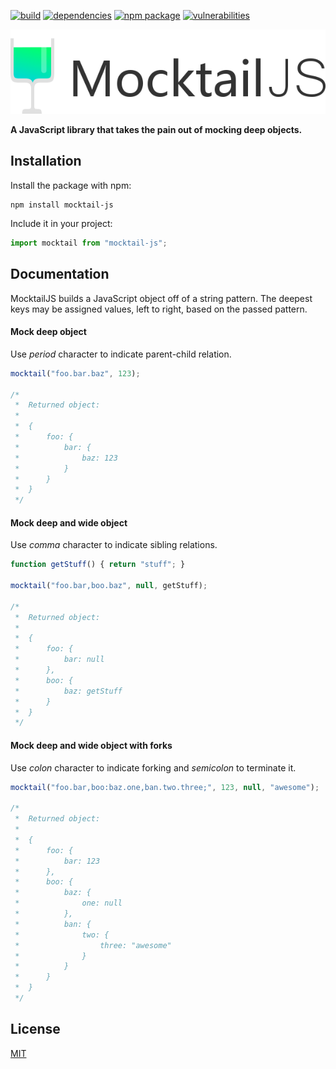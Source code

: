 [![build](https://travis-ci.org/jakubbarczyk/mocktail-js.svg?branch=master)](https://travis-ci.org/jakubbarczyk/mocktail-js)
[![dependencies](https://david-dm.org/jakubbarczyk/mocktail-js.svg)](https://david-dm.org/jakubbarczyk/mocktail-js)
[![npm package](https://badge.fury.io/js/mocktail-js.svg)](https://badge.fury.io/js/mocktail-js)
[![vulnerabilities](https://snyk.io/test/github/jakubbarczyk/mocktail-js/badge.svg)](https://snyk.io/test/github/jakubbarczyk/mocktail-js)

<img width="597" src="/mocktail-js.png">

**A JavaScript library that takes the pain out of mocking deep objects.**

## Installation

Install the package with npm:

```shell
npm install mocktail-js
```

Include it in your project:

```javascript
import mocktail from "mocktail-js";
```

## Documentation

MocktailJS builds a JavaScript object off of a string pattern. The deepest keys may be assigned values, left to right, based on the passed pattern.


#### Mock deep object
Use _period_ character to indicate parent-child relation.

```javascript
mocktail("foo.bar.baz", 123);
 
/*
 *  Returned object:
 *  
 *  {
 *      foo: {
 *          bar: {
 *              baz: 123
 *          }
 *      }
 *  }
 */
```

#### Mock deep and wide object
Use _comma_ character to indicate sibling relations.

```javascript
function getStuff() { return "stuff"; }
 
mocktail("foo.bar,boo.baz", null, getStuff);
 
/*
 *  Returned object:
 *  
 *  {
 *      foo: {
 *          bar: null
 *      },
 *      boo: {
 *          baz: getStuff
 *      }
 *  }
 */
```

#### Mock deep and wide object with forks
Use _colon_ character to indicate forking and _semicolon_ to terminate it.

```javascript
mocktail("foo.bar,boo:baz.one,ban.two.three;", 123, null, "awesome");
 
/*
 *  Returned object:
 *  
 *  {
 *      foo: {
 *          bar: 123
 *      },
 *      boo: {
 *          baz: {
 *              one: null
 *          },
 *          ban: {
 *              two: {
 *                  three: "awesome"
 *              }
 *          }
 *      }
 *  }
 */
```

## License

[MIT](http://ilee.mit-license.org)
